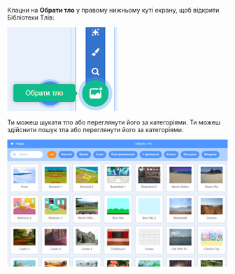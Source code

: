 Клацни на **Обрати тло** у правому нижньому куті екрану, щоб відкрити Бібліотеки Тлів:

![Іконка 'Обрати тло' виділена.](images/stage-choose.png)

Ти можеш шукати тло або переглянути його за категоріями. Ти можеш здійснити пошук тла або переглянути його за категоріями.

![Бібліотеки Тлів.](images/backdrop.png)